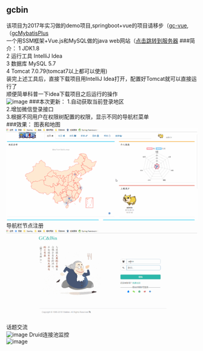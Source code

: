 ## gcbin
该项目为2017年实习做的demo项目,springboot+vue的项目请移步（[gc-vue](https://github.com/waldonUB/gc-vue),（[gcMybatisPlus](https://github.com/waldonUB/gcMybatisPlus)<br/>
一个用SSM框架+Vue.js和MySQL做的java web网站（[点击跳转到服务器](http://47.106.190.36:8080/gcbin/)
###简介：
1 JDK1.8 <br>
2 运行工具 IntelliJ Idea <br>
3 数据库 MySQL 5.7 <br>
4 Tomcat 7.0.79(tomcat7以上都可以使用) <br>
装完上述工具后，直接下载项目用IntelliJ Idea打开，配置好Tomcat就可以直接运行了<br/>
顺便简单科普一下idea下载项目之后运行的操作<br/>
![image](https://github.com/qq852727515/imageSave/blob/master/petsCT_img/operate.gif)
###本次更新：
1.自动获取当前登录地区<br/>
2.增加微信登录接口<br/>
3.根据不同用户在权限树配置的权限，显示不同的导航栏菜单<br/>
###效果：
图表和地图<br>
![image](https://github.com/qq852727515/imageSave/blob/master/petsCT_img/index.gif)
导航栏节点注册<br>
![image](https://github.com/qq852727515/imageSave/blob/master/petsCT_img/tree.gif)
话题交流<br>
![image](https://github.com/qq852727515/imageSave/blob/master/petsCT_img/community.gif)
Druid连接池监控<br>
![image](https://github.com/qq852727515/imageSave/blob/master/petsCT_img/druid.gif)


